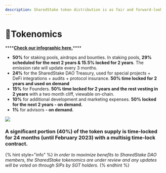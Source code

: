 ```yaml
---
description: SharedStake token distribution is as fair and forward-looking as possible
---
```


# 💱Tokenomics

\*\*\*\*[**Check our infographic here.**](https://www.sharedstake.org/images/tokenomics.png)\*\*\*\*

* **50%** for staking pools, airdrops and bounties. In staking pools, **29% scheduled for the next 2 years & 15.5% locked for 2 years**. The emission rate will update every 3 months.
* **24%** for the SharedStake DAO Treasury, used for special projects + DeFi integrations + audits + protocol insurance. **50% time locked for 2 years and used on demand**
* **15%** for Founders. **50% time locked for 2 years and the rest vesting in 2 years** with a two month cliff, viewable on-chain.
* **10%** for additional development and marketing expenses. **50% locked for the next 2 years - on demand.**
* **1%** for advisors **- on demand.** 

![](https://lh3.googleusercontent.com/TkM9X7L6WyWQUI0-4aGMT-LKLDtpWPSDek3cpc1V_bfX7KKcgUCFD1z_AJAtkkqO47B3NA-rsnQjJslHK6lukGQiWagHU-_f9kdXivSNU-4NGOa-XPx2gOGKvu_tp89O5B5AP7x3)

### **A significant portion \(40%\) of the token supply is time-locked for 24 months \(until February 2023\) with a multisig time-lock contract.**

{% hint style="info" %}
_In order to maximize benefits to SharedStake DAO members, the SharedStake tokenomics are under review and any updates will be voted on through SIPs by SGT holders._
{% endhint %}

